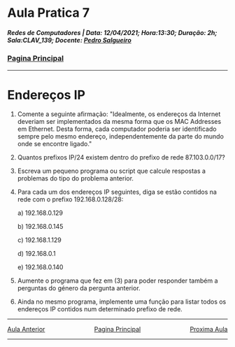 # Aula Pratica 7   
##### *Redes de Computadores* | **Data:** 12/04/2021; **Hora**:13:30; **Duração**: 2h; **Sala**:CLAV_139; **Docente**: [Pedro Salgueiro](../#docentes)  
### [Pagina Principal](../)
---   
# Endereços IP

1. Comente a seguinte afirmação: "Idealmente, os endereços da Internet deveriam ser implementados da mesma forma que os MAC Addresses em Ethernet. Desta forma, cada computador poderia ser identificado sempre pelo mesmo endereço, independentemente da parte do mundo onde se encontre ligado."

2. Quantos prefixos IP/24 existem dentro do prefixo de rede 87.103.0.0/17?

3. Escreva um pequeno programa ou script que calcule respostas a problemas do tipo do problema anterior.

4. Para cada um dos endereços IP seguintes, diga se estão contidos na rede com o prefixo 192.168.0.128/28:

    a) 192.168.0.129

    b) 192.168.0.145

    c) 192.168.1.129

    d) 192.168.0.1

    e) 192.168.0.140

5. Aumente o programa que fez em (3) para poder responder também a perguntas do género da pergunta anterior.

6. Ainda no mesmo programa, implemente uma função para listar todos os endereços IP contidos num determinado prefixo de rede.  


---  

<div id="nav">
<span class="left" ><a href="../Lab06" >Aula Anterior</a></span>
<span> <a href="../" >Pagina Principal</a></span>
<span class="right" ><a href="../Lab08" >Proxima Aula</a></span>
</div>  

---  

<style>
    .math {
    font-family: KaTeX_Math;
    font-style: italic;
}
.nav, #nav{
    position: inline-block;
    align-items: center;
    text-align: center;
    
}
.left{
    float: left;
}
.center{
    text-align=center;
}
.right{
    float: right;
}
.red{
    color: red;
}
.markdown-body blockquote {
    background:rgb(140 143 147 / 17%);
    padding: 0 1em;
    padding: 0 1em;
    color: #000000;
    border-left: 0.25em solid #007fff;
    }   
 </style>